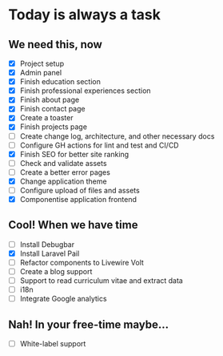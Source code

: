 # Today is always a task

## We need this, now

- [x] Project setup
- [x] Admin panel
- [x] Finish education section
- [x] Finish professional experiences section
- [x] Finish about page
- [x] Finish contact page
- [x] Create a toaster
- [x] Finish projects page
- [ ] Create change log, architecture, and other necessary docs
- [ ] Configure GH actions for lint and test and CI/CD
- [x] Finish SEO for better site ranking
- [ ] Check and validate assets
- [ ] Create a better error pages
- [x] Change application theme
- [ ] Configure upload of files and assets
- [x] Componentise application frontend

## Cool! When we have time

- [ ] Install Debugbar
- [x] Install Laravel Pail
- [ ] Refactor components to Livewire Volt
- [ ] Create a blog support
- [ ] Support to read curriculum vitae and extract data
- [ ] i18n
- [ ] Integrate Google analytics

## Nah! In your free-time maybe...

- [ ] White-label support
